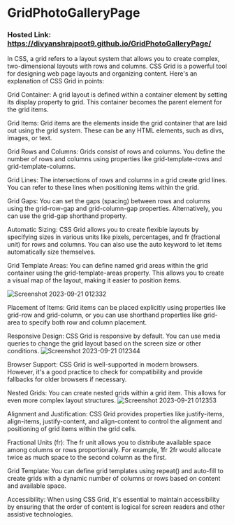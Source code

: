 # GridPhotoGalleryPage
### Hosted Link: https://divyanshrajpoot9.github.io/GridPhotoGalleryPage/
In CSS, a grid refers to a layout system that allows you to create complex, two-dimensional layouts with rows and columns. CSS Grid is a powerful tool for designing web page layouts and organizing content. Here's an explanation of CSS Grid in points:

Grid Container: A grid layout is defined within a container element by setting its display property to grid. This container becomes the parent element for the grid items.

Grid Items: Grid items are the elements inside the grid container that are laid out using the grid system. These can be any HTML elements, such as divs, images, or text.

Grid Rows and Columns: Grids consist of rows and columns. You define the number of rows and columns using properties like grid-template-rows and grid-template-columns.

Grid Lines: The intersections of rows and columns in a grid create grid lines. You can refer to these lines when positioning items within the grid.

Grid Gaps: You can set the gaps (spacing) between rows and columns using the grid-row-gap and grid-column-gap properties. Alternatively, you can use the grid-gap shorthand property.

Automatic Sizing: CSS Grid allows you to create flexible layouts by specifying sizes in various units like pixels, percentages, and fr (fractional unit) for rows and columns. You can also use the auto keyword to let items automatically size themselves.

Grid Template Areas: You can define named grid areas within the grid container using the grid-template-areas property. This allows you to create a visual map of the layout, making it easier to position items.

![Screenshot 2023-09-21 012332](https://github.com/divyanshrajpoot9/GridPhotoGalleryPage/assets/114856467/bb580809-6513-42d2-ad89-ec3289dfc255)

Placement of Items: Grid items can be placed explicitly using properties like grid-row and grid-column, or you can use shorthand properties like grid-area to specify both row and column placement.

Responsive Design: CSS Grid is responsive by default. You can use media queries to change the grid layout based on the screen size or other conditions.
![Screenshot 2023-09-21 012344](https://github.com/divyanshrajpoot9/GridPhotoGalleryPage/assets/114856467/88951072-d4a9-490f-a04b-8253ca4c1edc)

Browser Support: CSS Grid is well-supported in modern browsers. However, it's a good practice to check for compatibility and provide fallbacks for older browsers if necessary.

Nested Grids: You can create nested grids within a grid item. This allows for even more complex layout structures.
![Screenshot 2023-09-21 012353](https://github.com/divyanshrajpoot9/GridPhotoGalleryPage/assets/114856467/5c0c1405-8237-46fd-aecb-a62d4df3f816)

Alignment and Justification: CSS Grid provides properties like justify-items, align-items, justify-content, and align-content to control the alignment and positioning of grid items within the grid cells.

Fractional Units (fr): The fr unit allows you to distribute available space among columns or rows proportionally. For example, 1fr 2fr would allocate twice as much space to the second column as the first.

Grid Template: You can define grid templates using repeat() and auto-fill to create grids with a dynamic number of columns or rows based on content and available space.

Accessibility: When using CSS Grid, it's essential to maintain accessibility by ensuring that the order of content is logical for screen readers and other assistive technologies.
